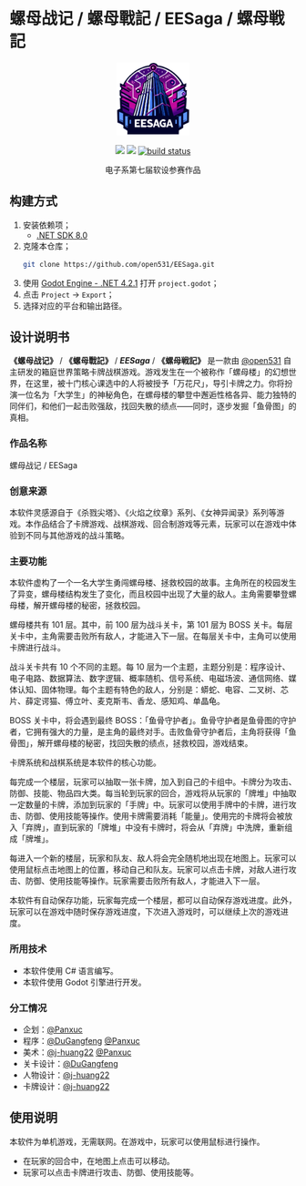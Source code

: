 # <span lang="zh_cn">螺母战记</span> / <span lang="zh_tw">螺母戰記</span> / <span lang="en">EESaga</span> / <span lang="ja">螺母戦記</span>

<p align="center">
  <img src="EESaga.svg" height="128">
</p>

<p align="center">
  <a href="https://github.com/open531/EESaga/graphs/contributors" alt="Contributors">
    <img src="https://img.shields.io/github/contributors/open531/EESaga" /></a>
  <a href="https://github.com/open531/EESaga/pulse" alt="Activity">
    <img src="https://img.shields.io/github/commit-activity/m/open531/EESaga" /></a>
  <a href="https://circleci.com/gh/open531/EESaga/tree/master">
    <img src="https://img.shields.io/circleci/project/github/open531/EESaga/master" alt="build status"></a>
</p>

<p align="center">
电子系第七届软设参赛作品
</p>

## 构建方式

1. 安装依赖项；
    - [.NET SDK 8.0](https://dotnet.microsoft.com/download)
2. 克隆本仓库；
    ```bash
    git clone https://github.com/open531/EESaga.git
    ```
3. 使用 [Godot Engine - .NET 4.2.1](https://godotengine.org/download/) 打开 `project.godot`；
4. 点击 `Project` -> `Export`；
5. 选择对应的平台和输出路径。

## 设计说明书

**<span lang="zh_cn">《螺母战记》</span>** / **<span lang="zh_tw">《螺母戰記》</span>** / ***<span lang="en">EESaga</span>*** / **<span lang="ja">《螺母戦記》</span>** 是一款由 [@open531](https://github.com/open531) 自主研发的箱庭世界策略卡牌战棋游戏。游戏发生在一个被称作「螺母楼」的幻想世界，在这里，被十门核心课选中的人将被授予「万花尺」，导引卡牌之力。你将扮演一位名为「大学生」的神秘角色，在螺母楼的攀登中邂逅性格各异、能力独特的同伴们，和他们一起击败强敌，找回失散的绩点——同时，逐步发掘「鱼骨图」的真相。

### 作品名称

螺母战记 / EESaga

### 创意来源

本软件灵感源自于《杀戮尖塔》、《火焰之纹章》系列、《女神异闻录》系列等游戏。本作品结合了卡牌游戏、战棋游戏、回合制游戏等元素，玩家可以在游戏中体验到不同与其他游戏的战斗策略。

### 主要功能

本软件虚构了一个一名大学生勇闯螺母楼、拯救校园的故事。主角所在的校园发生了异变，螺母楼结构发生了变化，而且校园中出现了大量的敌人。主角需要攀登螺母楼，解开螺母楼的秘密，拯救校园。

螺母楼共有 101 层。其中，前 100 层为战斗关卡，第 101 层为 BOSS 关卡。每层关卡中，主角需要击败所有敌人，才能进入下一层。在每层关卡中，主角可以使用卡牌进行战斗。

战斗关卡共有 10 个不同的主题。每 10 层为一个主题，主题分别是：程序设计、电子电路、数据算法、数字逻辑、概率随机、信号系统、电磁场波、通信网络、媒体认知、固体物理。每个主题有特色的敌人，分别是：蟒蛇、电容、二叉树、芯片、薛定谔猫、傅立叶、麦克斯韦、香龙、感知鸡、单晶龟。

BOSS 关卡中，将会遇到最终 BOSS：「鱼骨守护者」。鱼骨守护者是鱼骨图的守护者，它拥有强大的力量，是主角的最终对手。击败鱼骨守护者后，主角将获得「鱼骨图」，解开螺母楼的秘密，找回失散的绩点，拯救校园，游戏结束。

卡牌系统和战棋系统是本软件的核心功能。

每完成一个楼层，玩家可以抽取一张卡牌，加入到自己的卡组中。卡牌分为攻击、防御、技能、物品四大类。每当轮到玩家的回合，游戏将从玩家的「牌堆」中抽取一定数量的卡牌，添加到玩家的「手牌」中。玩家可以使用手牌中的卡牌，进行攻击、防御、使用技能等操作。使用卡牌需要消耗「能量」。使用完的卡牌将会被放入「弃牌」，直到玩家的「牌堆」中没有卡牌时，将会从「弃牌」中洗牌，重新组成「牌堆」。

每进入一个新的楼层，玩家和队友、敌人将会完全随机地出现在地图上。玩家可以使用鼠标点击地图上的位置，移动自己和队友。玩家可以点击卡牌，对敌人进行攻击、防御、使用技能等操作。玩家需要击败所有敌人，才能进入下一层。

本软件有自动保存功能，玩家每完成一个楼层，都可以自动保存游戏进度。此外，玩家可以在游戏中随时保存游戏进度，下次进入游戏时，可以继续上次的游戏进度。

### 所用技术

- 本软件使用 C# 语言编写。
- 本软件使用 Godot 引擎进行开发。

### 分工情况

- 企划：[@Panxuc](https://github.com/Panxuc)
- 程序：[@DuGangfeng](https://github.com/DuGangfeng) [@Panxuc](https://github.com/Panxuc)
- 美术：[@j-huang22](https://github.com/j-huang22) [@Panxuc](https://github.com/Panxuc)
- 关卡设计：[@DuGangfeng](https://github.com/DuGangfeng)
- 人物设计：[@j-huang22](https://github.com/j-huang22)
- 卡牌设计：[@j-huang22](https://github.com/j-huang22)

## 使用说明

本软件为单机游戏，无需联网。在游戏中，玩家可以使用鼠标进行操作。

- 在玩家的回合中，在地图上点击可以移动。
- 玩家可以点击卡牌进行攻击、防御、使用技能等。